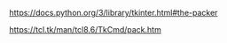 https://docs.python.org/3/library/tkinter.html#the-packer

https://tcl.tk/man/tcl8.6/TkCmd/pack.htm
